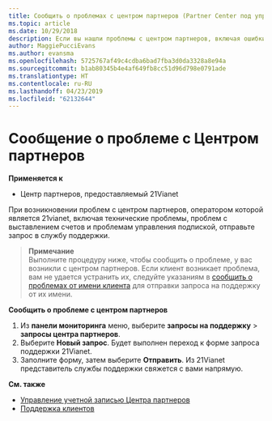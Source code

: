 ```yaml
---
title: Сообщить о проблемах с центром партнеров (Partner Center под управлением 21vianet)
ms.topic: article
ms.date: 10/29/2018
description: Если вы нашли проблемы с центром партнеров, включая ошибки или сбои в работе служб, обратитесь к 21Vianet.
author: MaggiePucciEvans
ms.author: evansma
ms.openlocfilehash: 5725767af49c4cdba6bad7fba3d0da3328a8e94a
ms.sourcegitcommit: b1ab80345b4e4af649fb8cc51d96d798e0791ade
ms.translationtype: HT
ms.contentlocale: ru-RU
ms.lasthandoff: 04/23/2019
ms.locfileid: "62132644"
---
```

# <a name="report-a-problem-with-partner-center"></a>Сообщение о проблеме с Центром партнеров 


**Применяется к**

-   Центр партнеров, предоставляемый 21Vianet


При возникновении проблем с центром партнеров, оператором которой является 21vianet, включая технические проблемы, проблем с выставлением счетов и проблемам управления подпиской, отправьте запрос в службу поддержки. 

>**Примечание**<br>Выполните процедуру ниже, чтобы сообщить о проблеме, у вас возникли с центром партнеров. Если клиент возникает проблема, вам не удается устранить их, следуйте указаниям в [сообщить о проблемах от имени клиента](report-problems-on-behalf-of-a-customer.md) для отправки запроса на поддержку от их имени.

**Сообщить о проблеме с центром партнеров**

1.  Из **панели мониторинга** меню, выберите **запросы на поддержку** &gt; **запросы центра партнеров**.
2.  Выберите **Новый запрос**. Будет выполнен переход к форме запроса поддержки 21Vianet. 
3.  Заполните форму, затем выберите **Отправить**. Из 21Vianet представитель службы поддержки свяжется с вами напрямую.

**См. также**

-   [Управление учетной записью Центра партнеров](partner-center-account-setup.md)
-   [Поддержка клиентов](customer-support.md)

 




